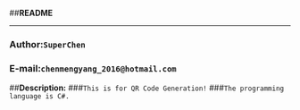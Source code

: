 ##**README**
****
###		Author:`SuperChen`
###	E-mail:`chenmengyang_2016@hotmail.com`
##**Description:**
###`This is for QR Code Generation!`
###`The programming language is C#.`
